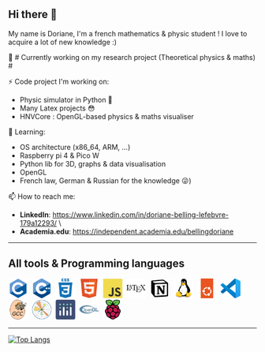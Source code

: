 ## Hi there 👋 ##

My name is Doriane, I'm a french mathematics & physic student ! I love to acquire a lot of new knowledge :)

🔭 # Currently working on my research project (Theoretical physics & maths) #

⚡ Code project I'm working on:
  - Physic simulator in Python 🐍
  - Many Latex projects 😳
  - HNVCore : OpenGL-based physics & maths visualiser

🌱 Learning:
  - OS architecture (x86_64, ARM, ...)
  - Raspberry pi 4 & Pico W 
  - Python lib for 3D, graphs & data visualisation
  - OpenGL
  - French law, German & Russian for the knowledge 😜)

📫 How to reach me:

- **LinkedIn**: https://www.linkedin.com/in/doriane-belling-lefebvre-179a12293/ \
- **Academia.edu**: https://independent.academia.edu/bellingdoriane

--------------------------------------------------------------------------------------------------------------
<div>
  <h2>All tools & Programming languages</h2>
<img src="https://github.com/devicons/devicon/blob/master/icons/c/c-original.svg" title="C" alt="C" width="40" height="40"/>&nbsp;
<img src="https://github.com/devicons/devicon/blob/master/icons/cplusplus/cplusplus-original.svg" title="cplusplus" alt="cplusplus" width="40" height="40"/>&nbsp;
<img src="https://github.com/devicons/devicon/blob/master/icons/css3/css3-plain-wordmark.svg"  title="CSS3" alt="CSS" width="40" height="40"/>&nbsp;
<img src="https://github.com/devicons/devicon/blob/master/icons/html5/html5-original.svg" title="HTML5" alt="HTML" width="40" height="40"/>&nbsp;
<img src="https://github.com/devicons/devicon/blob/master/icons/javascript/javascript-original.svg" title="JavaScript" alt="JavaScript" width="40" height="40"/>&nbsp;
<img src="https://github.com/devicons/devicon/blob/master/icons/latex/latex-original.svg" title="latex" alt="latex" width="40" height="40"/>&nbsp;
<img src="https://github.com/devicons/devicon/blob/master/icons/notion/notion-original.svg" title="notion" alt="notion" width="40" height="40"/>&nbsp;
<img src="https://github.com/devicons/devicon/blob/master/icons/linux/linux-original.svg" title="linux" alt="linux" width="40" height="40"/>&nbsp;
<img src="https://github.com/devicons/devicon/blob/master/icons/ubuntu/ubuntu-original.svg" title="ubuntu" alt="ubuntu" width="40" height="40"/>&nbsp;
<img src="https://github.com/devicons/devicon/blob/master/icons/vscode/vscode-original.svg" title="vs" alt="vs" width="40" height="40"/>&nbsp;
<img src="https://github.com/devicons/devicon/blob/master/icons/gcc/gcc-original.svg" title="gcc" alt="gcc" width="40" height="40"/>&nbsp;
<img src="https://github.com/devicons/devicon/blob/master/icons/matplotlib/matplotlib-original.svg" title="matplotlib" alt="matplotlib" width="40" height="40"/>&nbsp;
<img src="https://github.com/devicons/devicon/blob/master/icons/plotly/plotly-original.svg" title="plotly" alt="plotly" width="40" height="40"/>&nbsp;
<img src="https://github.com/devicons/devicon/blob/master/icons/opengl/opengl-original.svg" title="opengl" alt="opengl" width="40" height="40"/>&nbsp;
<img src="https://github.com/devicons/devicon/blob/master/icons/raspberrypi/raspberrypi-original.svg" title="pi" alt="pi" width="40" height="40"/>&nbsp;
</div>

--------------------------------------------------------------------------------------------------------------

[![Top Langs](https://github-readme-stats.vercel.app/api/top-langs/?username=dorydev)](https://github.com/anuraghazra/github-readme-stats)
<!--
**dorydev/dorydev** is a ✨ _special_ ✨ repository because its `README.md` (this file) appears on your GitHub profile.

Here are some ideas to get you started:

- 🔭 I’m currently working on ...
- 🌱 I’m currently learning ...
- 👯 I’m looking to collaborate on ...
- 🤔 I’m looking for help with ...
- 💬 Ask me about ...
- 📫 How to reach me: ...
- 😄 Pronouns: ...
- ⚡ Fun fact: ...
-->
